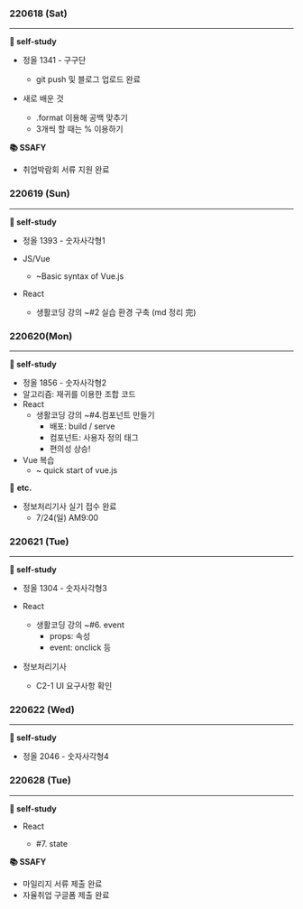 ### 220618 (Sat)

---

**📒 self-study**

- 정올 1341 - 구구단
  - git push 및 블로그 업로드 완료



- 새로 배운 것
  - .format 이용해 공백 맞추기
  - 3개씩 할 때는 % 이용하기



**📚 SSAFY**

- 취업박람회 서류 지원 완료



### 220619 (Sun)

---

**📒 self-study**

- 정올 1393 - 숫자사각형1
- JS/Vue
  - ~Basic syntax of Vue.js

- React
  - 생활코딩 강의 ~#2 실습 환경 구축 (md 정리 完)





### 220620(Mon)

---

**📒 self-study**

- 정올 1856 - 숫자사각형2
- 알고리즘: 재귀를 이용한 조합 코드
- React
  - 생활코딩 강의 ~#4.컴포넌트 만들기
    - 배포: build / serve
    - 컴포넌트: 사용자 정의 태그
    - 편의성 상승!
- Vue 복습
  - ~ quick start of vue.js




📌 **etc.**

- 정보처리기사 실기 접수 완료
  - 7/24(일) AM9:00 



### 220621 (Tue)

---

**📒 self-study**

- 정올 1304 - 숫자사각형3
- React
  - 생활코딩 강의 ~#6. event
    - props: 속성
    - event: onclick 등

- 정보처리기사
  - C2-1 UI 요구사항 확인



### 220622 (Wed)

---

**📒 self-study**

- 정올 2046 - 숫자사각형4



### 220628 (Tue)

---

**📒 self-study**

- React

  - #7. state

    

**📚 SSAFY**

- 마일리지 서류 제출 완료
- 자율취업 구글폼 제출 완료